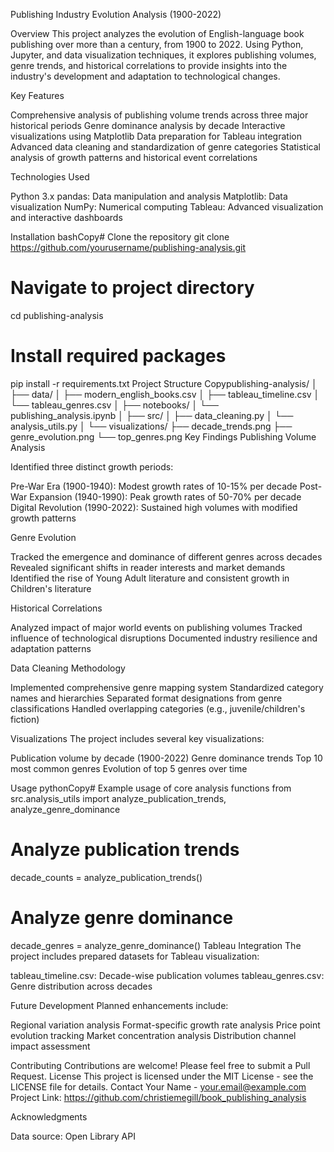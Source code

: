 Publishing Industry Evolution Analysis (1900-2022)

Overview
This project analyzes the evolution of English-language book publishing over more than a century, from 1900 to 2022. Using Python, Jupyter, and data visualization techniques, it explores publishing volumes, genre trends, and historical correlations to provide insights into the industry's development and adaptation to technological changes.

Key Features

Comprehensive analysis of publishing volume trends across three major historical periods
Genre dominance analysis by decade
Interactive visualizations using Matplotlib
Data preparation for Tableau integration
Advanced data cleaning and standardization of genre categories
Statistical analysis of growth patterns and historical event correlations

Technologies Used

Python 3.x
pandas: Data manipulation and analysis
Matplotlib: Data visualization
NumPy: Numerical computing
Tableau: Advanced visualization and interactive dashboards

Installation
bashCopy# Clone the repository
git clone https://github.com/yourusername/publishing-analysis.git

# Navigate to project directory
cd publishing-analysis

# Install required packages
pip install -r requirements.txt
Project Structure
Copypublishing-analysis/
│
├── data/
│   ├── modern_english_books.csv
│   ├── tableau_timeline.csv
│   └── tableau_genres.csv
│
├── notebooks/
│   └── publishing_analysis.ipynb
│
├── src/
│   ├── data_cleaning.py
│   └── analysis_utils.py
│
└── visualizations/
    ├── decade_trends.png
    ├── genre_evolution.png
    └── top_genres.png
Key Findings
Publishing Volume Analysis

Identified three distinct growth periods:

Pre-War Era (1900-1940): Modest growth rates of 10-15% per decade
Post-War Expansion (1940-1990): Peak growth rates of 50-70% per decade
Digital Revolution (1990-2022): Sustained high volumes with modified growth patterns



Genre Evolution

Tracked the emergence and dominance of different genres across decades
Revealed significant shifts in reader interests and market demands
Identified the rise of Young Adult literature and consistent growth in Children's literature

Historical Correlations

Analyzed impact of major world events on publishing volumes
Tracked influence of technological disruptions
Documented industry resilience and adaptation patterns

Data Cleaning Methodology

Implemented comprehensive genre mapping system
Standardized category names and hierarchies
Separated format designations from genre classifications
Handled overlapping categories (e.g., juvenile/children's fiction)

Visualizations
The project includes several key visualizations:

Publication volume by decade (1900-2022)
Genre dominance trends
Top 10 most common genres
Evolution of top 5 genres over time

Usage
pythonCopy# Example usage of core analysis functions
from src.analysis_utils import analyze_publication_trends, analyze_genre_dominance

# Analyze publication trends
decade_counts = analyze_publication_trends()

# Analyze genre dominance
decade_genres = analyze_genre_dominance()
Tableau Integration
The project includes prepared datasets for Tableau visualization:

tableau_timeline.csv: Decade-wise publication volumes
tableau_genres.csv: Genre distribution across decades

Future Development
Planned enhancements include:

Regional variation analysis
Format-specific growth rate analysis
Price point evolution tracking
Market concentration analysis
Distribution channel impact assessment

Contributing
Contributions are welcome! Please feel free to submit a Pull Request.
License
This project is licensed under the MIT License - see the LICENSE file for details.
Contact
Your Name - your.email@example.com
Project Link: https://github.com/christiemegill/book_publishing_analysis

Acknowledgments

Data source: Open Library API
